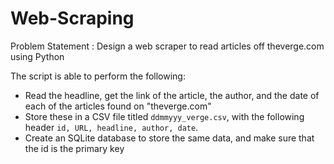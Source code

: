 # Web-Scraping

Problem Statement : Design a web scraper to read articles off theverge.com using Python

The script is able to perform the following:
- Read the headline, get the link of the article, the author, and the date of each of the articles found on "theverge.com"
- Store these in a CSV file titled `ddmmyyy_verge.csv`, with the following header `id, URL, headline, author, date`.
- Create an SQLite database to store the same data, and make sure that the id is the primary key
